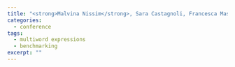 ```yaml
---
title: "<strong>Malvina Nissim</strong>, Sara Castagnoli, Francesca Masini, Gianluca Lebani, Lucia Passaro and Alessandro Lenci. Automatic extraction of Word Combinations from corpora: evaluating methods and benchmarks. In <em>Proceedings of CLIC-It 2015. Trento, Italy</em>. 2015."
categories: 
  - conference
tags:
  - multiword expressions
  - benchmarking
excerpt: ""
---
```




